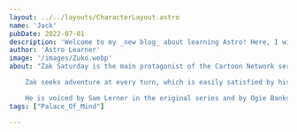 ```yaml
---
layout: ../../layouts/CharacterLayout.astro
name: 'Jack'
pubDate: 2022-07-01
description: 'Welcome to my _new blog_ about learning Astro! Here, I will share my learning journey as I build a new website.'
author: 'Astro Learner'
image: '/images/Zuko.webp'
about: "Zak Saturday is the main protagonist of the Cartoon Network series The Secret Saturdays. He     is the 11-year-old (at debut as he later turns 12 and 13) son of Doc Saturday and his wife, Drew.

    Zak seeks adventure at every turn, which is easily satisfied by his cryptid-researching family. Zak has an unorthodox upbringing that has taken him around the world and placed him in the face of danger since the day he was born.

    He is voiced by Sam Lerner in the original series and by Ogie Banks in Ben 10: Omniverse. "
tags: ["Palace_Of_Mind"]

---
```





